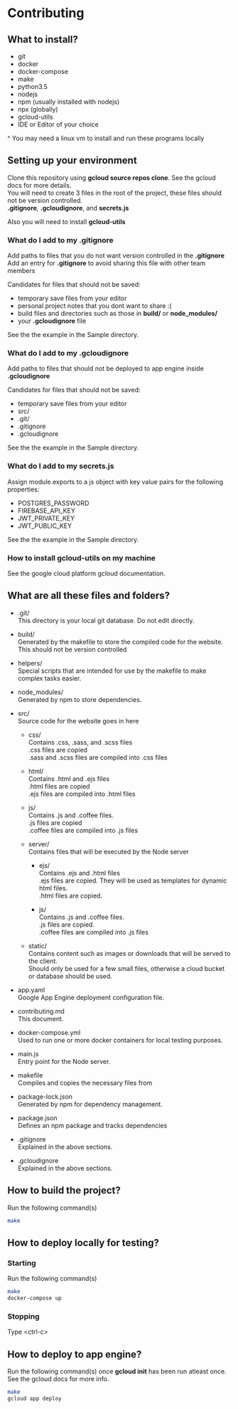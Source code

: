 # Contributing
## What to install?

* git
* docker
* docker-compose
* make
* python3.5
* nodejs
* npm (usually installed with nodejs)
* npx (globally)
* gcloud-utils
* IDE or Editor of your choice

^ You may need a linux vm to install and run these programs locally


## Setting up your environment
Clone this repository using **gcloud source repos clone**. See the gcloud docs for more details.  
You will need to create 3 files in the root of the project, these files should not be version controlled.  
**.gitignore**, **.gcloudignore**, and **secrets.js**

Also you will need to install **gcloud-utils**


### What do I add to my .gitignore
Add paths to files that you do not want version controlled in the **.gitignore**  
Add an entry for **.gitignore** to avoid sharing this file with other team members

Candidates for files that should not be saved:

* temporary save files from your editor
* personal project notes that you dont want to share :(
* build files and directories such as those in **build/** or **node_modules/** 
* your **.gcloudignore** file

See the the example in the Sample directory.

### What do I add to my .gcloudignore
Add paths to files that should not be deployed to app engine inside **.gcloudignore** 

Candidates for files that should not be saved:

* temporary save files from your editor
* src/
* .git/
* .gitignore
* .gcloudignore

See the the example in the Sample directory.

### What do I add to my secrets.js
Assign module.exports to a js object with key value pairs for the following properties:

* POSTGRES_PASSWORD
* FIREBASE_API_KEY
* JWT_PRIVATE_KEY
* JWT_PUBLIC_KEY

See the the example in the Sample directory.


### How to install gcloud-utils on my machine
See the google cloud platform gcloud documentation. 


## What are all these files and folders?
* .git/  
This directory is your local git database. Do not edit directly.

* build/  
Generated by the makefile to store the compiled code for the website.  
This should not be version controlled

* helpers/  
Special scripts that are intended for use by the makefile to make complex tasks easier.

* node_modules/  
Generated by npm to store dependencies.

* src/  
Source code for the website goes in here 

  * css/  
  Contains .css, .sass, and .scss files  
  .css files are copied  
  .sass and .scss files are compiled into .css files

  * html/  
  Contains .html and .ejs files  
  .html files are copied  
  .ejs files are compiled into .html files

  * js/  
  Contains .js and .coffee files.  
  .js files are copied  
  .coffee files are compiled into .js files

  * server/  
  Contains files that will be executed by the Node server

    * ejs/  
    Contains .ejs and .html files  
    .ejs files are copied. They will be used as templates for dynamic html files.  
    .html files are copied.

    * js/  
    Contains .js and .coffee files.  
    .js files are copied.  
    .coffee files are compiled into .js files

  
  * static/  
  Contains content such as images or downloads that will be served to the client.  
  Should only be used for a few small files, otherwise a cloud bucket or database should be used.

* app.yaml  
Google App Engine deployment configuration file.

* contributing.md  
This document.

* docker-compose.yml  
Used to run one or more docker containers for local testing purposes.

* main.js  
Entry point for the Node server.

* makefile  
Compiles and copies the necessary files from 

* package-lock.json  
Generated by npm for dependency management.

* package.json  
Defines an npm package and tracks dependencies

* .gitignore  
Explained in the above sections.

* .gcloudignore  
Explained in the above sections.


## How to build the project?
Run the following command(s)
```bash
make
```


## How to deploy locally for testing?
### Starting
Run the following command(s)
```bash
make
docker-compose up
```

### Stopping
Type \<ctrl-c\>


## How to deploy to app engine?
Run the following command(s) once **gcloud init** has been run atleast once. See the gcloud docs for more info. 
```bash
make
gcloud app deploy
```
